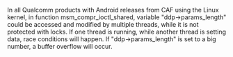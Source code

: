 In all Qualcomm products with Android releases from CAF using the Linux kernel, in function msm_compr_ioctl_shared, variable "ddp->params_length" could be accessed and modified by multiple threads, while it is not protected with locks. If one thread is running, while another thread is setting data, race conditions will happen. If "ddp->params_length" is set to a big number, a buffer overflow will occur.